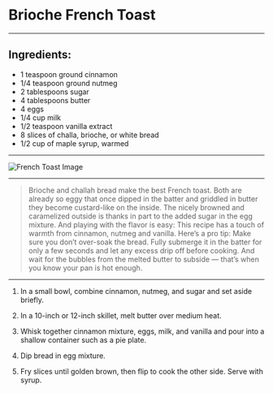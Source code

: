 # Brioche French Toast
---
## Ingredients:
 * 1 teaspoon ground cinnamon
 * 1/4 teaspoon ground nutmeg
 * 2 tablespoons sugar
 * 4 tablespoons butter
 * 4 eggs
 * 1/4 cup milk
 * 1/2 teaspoon vanilla extract
 * 8 slices of challa, brioche, or white bread
 * 1/2 cup of maple syrup, warmed
---
![French Toast Image](https://food.fnr.sndimg.com/content/dam/images/food/fullset/2008/3/26/0/IE0309_French-Toast.jpg.rend.hgtvcom.1280.720.suffix/1431730431340.jpeg)

---
>Brioche and challah bread make the best French toast. Both are already so eggy that once dipped in the batter and griddled in butter they become custard-like on the inside. The nicely browned and caramelized outside is thanks in part to the added sugar in the egg mixture. And playing with the flavor is easy: This recipe has a touch of warmth from cinnamon, nutmeg and vanilla. Here’s a pro tip: Make sure you don’t over-soak the bread. Fully submerge it in the batter for only a few seconds and let any excess drip off before cooking. And wait for the bubbles from the melted butter to subside — that’s when you know your pan is hot enough.
---
1. In a small bowl, combine cinnamon, nutmeg, and sugar and set aside briefly.

1. In a 10-inch or 12-inch skillet, melt butter over medium heat. 

1. Whisk together cinnamon mixture, eggs, milk, and vanilla and pour into a shallow container such as a pie plate. 

1. Dip bread in egg mixture. 

1. Fry slices until golden brown, then flip to cook the other side. Serve with syrup.